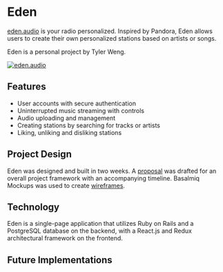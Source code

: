 # Eden

[eden.audio][eden] is your radio personalized. Inspired by Pandora,
Eden allows users to create their own personalized stations based on
artists or songs.

Eden is a personal project by Tyler Weng.

[![eden.audio][splash]][eden]

## Features

- User accounts with secure authentication
- Uninterrupted music streaming with controls
- Audio uploading and management
- Creating stations by searching for tracks or artists
- Liking, unliking and disliking stations

## Project Design

Eden was designed and built in two weeks. A [proposal][proposal] was
drafted for an overall project framework with an accompanying timeline.
Basalmiq Mockups was used to create [wireframes][wireframes].

## Technology

Eden is a single-page application that utilizes Ruby on Rails and a
PostgreSQL database on the backend, with a React.js and Redux
architectural framework on the frontend.

## Future Implementations


[eden]: http://eden.audio
[splash]: https://s3-us-west-1.amazonaws.com/eden-audio/application_images/Splash.png
[proposal]: https://github.com/tylerweng/eden/blob/master/docs/README.md
[wireframes]: https://github.com/tylerweng/eden/tree/master/docs/wireframes
